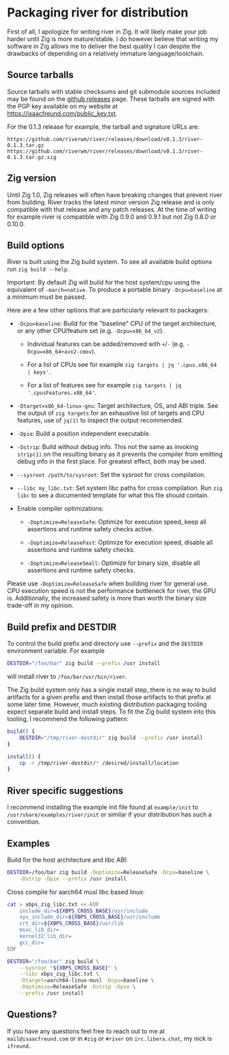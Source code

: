 # Packaging river for distribution

First of all, I apologize for writing river in Zig. It will likely make
your job harder until Zig is more mature/stable. I do however believe that
writing my software in Zig allows me to deliver the best quality I can
despite the drawbacks of depending on a relatively immature language/toolchain.

## Source tarballs

Source tarballs with stable checksums and git submodule sources included may
be found on the [github releases](https://github.com/riverwm/river/releases)
page. These tarballs are signed with the PGP key available on my website at
<https://isaacfreund.com/public_key.txt>.

For the 0.1.3 release for example, the tarball and signature URLs are:
```
https://github.com/riverwm/river/releases/download/v0.1.3/river-0.1.3.tar.gz
https://github.com/riverwm/river/releases/download/v0.1.3/river-0.1.3.tar.gz.sig
```

## Zig version

Until Zig 1.0, Zig releases will often have breaking changes that prevent
river from building. River tracks the latest minor version Zig release
and is only compatible with that release and any patch releases. At the time
of writing for example river is compatible with Zig 0.9.0 and 0.9.1 but
not Zig 0.8.0 or 0.10.0.

## Build options

River is built using the Zig build system. To see all available build
options run `zig build --help`.

Important: By default Zig will build for the host system/cpu using the
equivalent of `-march=native`. To produce a portable binary `-Dcpu=baseline`
at a minimum must be passed.

Here are a few other options that are particularly relevant to packagers:

- `-Dcpu=baseline`: Build for the "baseline" CPU of the target architecture,
or any other CPU/feature set (e.g. `-Dcpu=x86_64_v2`).

  - Individual features can be added/removed with `+`/`-`
  (e.g. `-Dcpu=x86_64+avx2-cmov`).

  - For a list of CPUs see for example `zig targets | jq '.cpus.x86_64 |
  keys'`.

  - For a list of features see for example `zig targets | jq
  '.cpusFeatures.x86_64'`.

- `-Dtarget=x86_64-linux-gnu`: Target architecture, OS, and ABI triple. See
the output of `zig targets` for an exhaustive list of targets and CPU features,
use of `jq(1)` to inspect the output recommended.

- `-Dpie`: Build a position independent executable.

- `-Dstrip`: Build without debug info. This not the same as invoking `strip(1)`
on the resulting binary as it prevents the compiler from emitting debug info
in the first place. For greatest effect, both may be used.

- `--sysroot /path/to/sysroot`: Set the sysroot for cross compilation.

- `--libc my_libc.txt`: Set system libc paths for cross compilation. Run
`zig libc` to see a documented template for what this file should contain.

- Enable compiler optimizations:

  - `-Doptimize=ReleaseSafe`: Optimize for execution speed,
  keep all assertions and runtime safety checks active.

  - `-Doptimize=ReleaseFast`: Optimize for execution speed,
  disable all assertions and runtime safety checks.

  - `-Doptimize=ReleaseSmall`: Optimize for binary size,
  disable all assertions and runtime safety checks.

Please use `-Doptimize=ReleaseSafe` when building river for general
use. CPU execution speed is not the performance bottleneck for river, the
GPU is. Additionally, the increased safety is more than worth the binary
size trade-off in my opinion.

## Build prefix and DESTDIR

To control the build prefix and directory use `--prefix` and the `DESTDIR`
environment variable. For example
```bash
DESTDIR="/foo/bar" zig build --prefix /usr install
```
will install river to `/foo/bar/usr/bin/river`.

The Zig build system only has a single install step, there is no way to build
artifacts for a given prefix and then install those artifacts to that prefix
at some later time. However, much existing distribution packaging tooling
expect separate build and install steps. To fit the Zig build system into this
tooling, I recommend the following pattern:

```bash
build() {
    DESTDIR="/tmp/river-destdir" zig build --prefix /usr install
}

install() {
    cp -r /tmp/river-destdir/* /desired/install/location
}
```

## River specific suggestions

I recommend installing the example init file found at `example/init` to
`/usr/share/examples/river/init` or similar if your distribution has such
a convention.

## Examples

Build for the host architecture and libc ABI:
```bash
DESTDIR=/foo/bar zig build -Doptimize=ReleaseSafe -Dcpu=baseline \
    -Dstrip -Dpie --prefix /usr install
```

Cross compile for aarch64 musl libc based linux:
```bash
cat > xbps_zig_libc.txt <<-EOF
    include_dir=${XBPS_CROSS_BASE}/usr/include
    sys_include_dir=${XBPS_CROSS_BASE}/usr/include
    crt_dir=${XBPS_CROSS_BASE}/usr/lib
    msvc_lib_dir=
    kernel32_lib_dir=
    gcc_dir=
EOF

DESTDIR="/foo/bar" zig build \
    --sysroot "${XBPS_CROSS_BASE}" \
    --libc xbps_zig_libc.txt \
    -Dtarget=aarch64-linux-musl -Dcpu=baseline \
    -Doptimize=ReleaseSafe -Dstrip -Dpie \
    --prefix /usr install
```

## Questions?

If you have any questions feel free to reach out to me at
`mail@isaacfreund.com` or in `#zig` or `#river` on `irc.libera.chat`, my
nick is `ifreund`.
